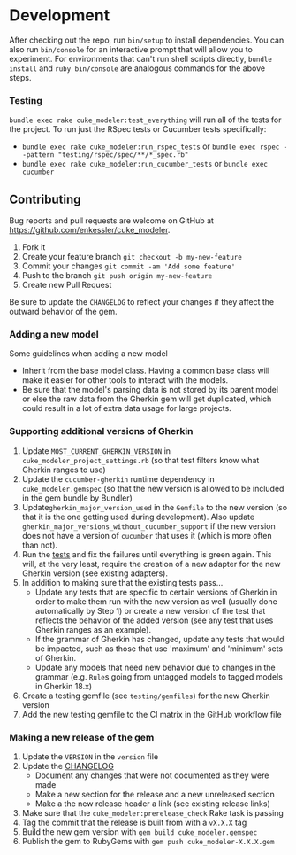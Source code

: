 # Development

After checking out the repo, run `bin/setup` to install dependencies. You can also run `bin/console` for an 
interactive prompt that will allow you to experiment. For environments that can't run shell scripts directly, 
`bundle install` and `ruby bin/console` are analogous commands for the above steps.


### Testing

`bundle exec rake cuke_modeler:test_everything` will run all of the tests for the project. To run just the RSpec tests 
or Cucumber tests specifically:
 - `bundle exec rake cuke_modeler:run_rspec_tests` or
   `bundle exec rspec --pattern "testing/rspec/spec/**/*_spec.rb"`
 - `bundle exec rake cuke_modeler:run_cucumber_tests` or
   `bundle exec cucumber`


## Contributing

Bug reports and pull requests are welcome on GitHub at https://github.com/enkessler/cuke_modeler.

1. Fork it
2. Create your feature branch
   `git checkout -b my-new-feature`
3. Commit your changes
   `git commit -am 'Add some feature'`
4. Push to the branch
   `git push origin my-new-feature`
5. Create new Pull Request

Be sure to update the `CHANGELOG` to reflect your changes if they affect the outward behavior of the gem.

### Adding a new model

Some guidelines when adding a new model
  * Inherit from the base model class. Having a common base class will make it easier for other tools to 
  interact with the models.
  * Be sure that the model's parsing data is not stored by its parent model or else the raw data from the 
  Gherkin gem will get duplicated, which could result in a lot of extra data usage for large projects.
  
### Supporting additional versions of Gherkin
1. Update `MOST_CURRENT_GHERKIN_VERSION` in `cuke_modeler_project_settings.rb` (so that test filters know what 
   Gherkin ranges to use)
2. Update the `cucumber-gherkin` runtime dependency in `cuke_modeler.gemspec` (so that the new version is allowed 
   to be included in the gem bundle by Bundler)
3. Update`gherkin_major_version_used` in the `Gemfile` to the new version (so that it is the one getting used 
   during development). Also update `gherkin_major_versions_without_cucumber_support` if the new version does not have 
   a version of `cucumber` that uses it (which is more often than not).
4. Run the [tests](#testing) and fix the failures until everything is green again. This will, at the very least, 
   require the creation of a new adapter for the new Gherkin version (see existing adapters).
5. In addition to making sure that the existing tests pass...
     - Update any tests that are specific to certain versions of Gherkin in order to make them run with the new version 
       as well (usually done automatically by Step 1) or create a new version of the test that reflects the behavior 
       of the added version (see any test that uses Gherkin ranges as an example).
     - If the grammar of Gherkin has changed, update any tests that would be impacted, such as those that use 'maximum' 
       and 'minimum' sets of Gherkin.
     - Update any models that need new behavior due to changes in the grammar (e.g. `Rule`s going from untagged models to 
       tagged models in Gherkin 18.x)
6. Create a testing gemfile (see `testing/gemfiles`) for the new Gherkin version
7. Add the new testing gemfile to the CI matrix in the GitHub workflow file


### Making a new release of the gem
1. Update the `VERSION` in the `version` file
2. Update the [CHANGELOG](https://github.com/enkessler/cuke_modeler/blob/master/CHANGELOG.md)
    - Document any changes that were not documented as they were made
    - Make a new section for the release and a new unreleased section
    - Make a the new release header a link (see existing release links)
3. Make sure that the `cuke_modeler:prerelease_check` Rake task is passing
4. Tag the commit that the release is built from with a `vX.X.X` tag
5. Build the new gem version with `gem build cuke_modeler.gemspec`
6. Publish the gem to RubyGems with `gem push cuke_modeler-X.X.X.gem`
